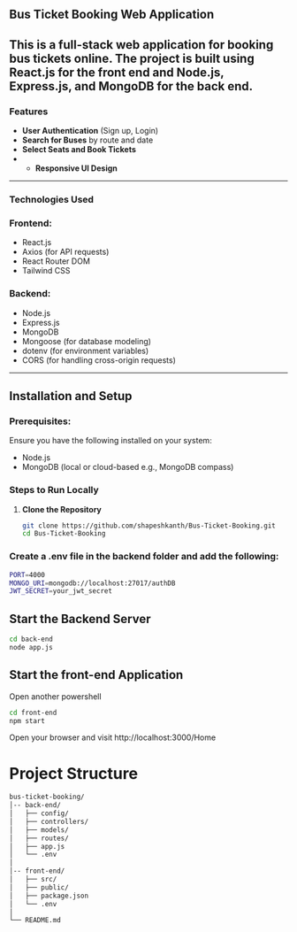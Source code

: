 ## Bus Ticket Booking Web Application

This is a full-stack web application for booking bus tickets online. The project is built using **React.js** for the front end and **Node.js, Express.js, and MongoDB** for the back end.
---

### Features

- **User Authentication** (Sign up, Login)
- **Search for Buses** by route and date
- **Select Seats and Book Tickets**
- - **Responsive UI Design**

---
### Technologies Used

### Frontend:
- React.js
- Axios (for API requests)
- React Router DOM
- Tailwind CSS

### Backend:
- Node.js
- Express.js
- MongoDB
- Mongoose (for database modeling)
- dotenv (for environment variables)
- CORS (for handling cross-origin requests)

---


## Installation and Setup

### Prerequisites:
Ensure you have the following installed on your system:

- Node.js
- MongoDB (local or cloud-based e.g., MongoDB compass)

### Steps to Run Locally

1. **Clone the Repository**

   ```bash
   git clone https://github.com/shapeshkanth/Bus-Ticket-Booking.git
   cd Bus-Ticket-Booking

###  Create a .env file in the backend folder and add the following:

 ```bash
PORT=4000
MONGO_URI=mongodb://localhost:27017/authDB
JWT_SECRET=your_jwt_secret
```

## Start the Backend Server
 ```bash
cd back-end
node app.js
```
## Start the front-end Application 
Open another powershell
 ```bash
cd front-end
npm start
```

Open your browser and visit http://localhost:3000/Home

# Project Structure
 ```bash
bus-ticket-booking/
│-- back-end/
│   ├── config/
│   ├── controllers/
│   ├── models/
│   ├── routes/
│   ├── app.js
│   └── .env
│
│-- front-end/
│   ├── src/
│   ├── public/
│   ├── package.json
│   └── .env
│
└── README.md
```

